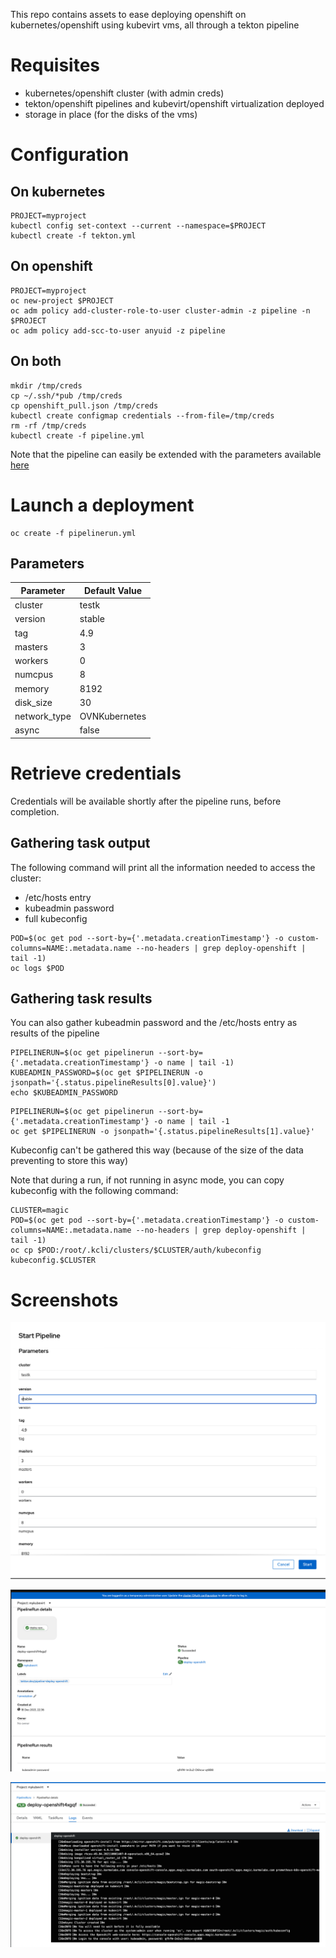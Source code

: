This repo contains assets to ease deploying openshift on kubernetes/openshift using kubevirt vms, all through a tekton pipeline

# Requisites

- kubernetes/openshift cluster (with admin creds)
- tekton/openshift pipelines and kubevirt/openshift virtualization deployed
- storage in place (for the disks of the vms)

# Configuration

## On kubernetes

```
PROJECT=myproject
kubectl config set-context --current --namespace=$PROJECT
kubectl create -f tekton.yml
```

## On openshift

```
PROJECT=myproject
oc new-project $PROJECT
oc adm policy add-cluster-role-to-user cluster-admin -z pipeline -n $PROJECT
oc adm policy add-scc-to-user anyuid -z pipeline
```

## On both

```
mkdir /tmp/creds
cp ~/.ssh/*pub /tmp/creds
cp openshift_pull.json /tmp/creds
kubectl create configmap credentials --from-file=/tmp/creds
rm -rf /tmp/creds
kubectl create -f pipeline.yml
```

Note that the pipeline can easily be extended  with the parameters available [here](https://github.com/karmab/kcli/blob/master/kvirt/openshift/kcli_default.yml)

# Launch a deployment

```
oc create -f pipelinerun.yml
```

## Parameters

|Parameter         |Default Value  |
|------------------|---------------|
|cluster           |testk          |
|version           |stable         |
|tag               |4.9            |
|masters           |3              |
|workers           |0              |
|numcpus           |8              |
|memory            |8192           |
|disk_size         |30             |
|network_type      |OVNKubernetes  |
|async             |false          |

# Retrieve credentials

Credentials will be available shortly after the pipeline runs, before completion.

## Gathering task output

The following command will print all the information needed to access the cluster:

- /etc/hosts entry
- kubeadmin password
- full kubeconfig

```
POD=$(oc get pod --sort-by={'.metadata.creationTimestamp'} -o custom-columns=NAME:.metadata.name --no-headers | grep deploy-openshift | tail -1)
oc logs $POD
```

## Gathering task results

You can also gather kubeadmin password and the /etc/hosts entry as results of the pipeline

```
PIPELINERUN=$(oc get pipelinerun --sort-by={'.metadata.creationTimestamp'} -o name | tail -1)
KUBEADMIN_PASSWORD=$(oc get $PIPELINERUN -o jsonpath='{.status.pipelineResults[0].value}')
echo $KUBEADMIN_PASSWORD
```

```
PIPELINERUN=$(oc get pipelinerun --sort-by={'.metadata.creationTimestamp'} -o name | tail -1
oc get $PIPELINERUN -o jsonpath='{.status.pipelineResults[1].value}'
```

Kubeconfig can't be gathered this way (because of the size of the data preventing to store this way)

Note that during a run, if not running in async mode, you can copy kubeconfig with the following command:

```
CLUSTER=magic
POD=$(oc get pod --sort-by={'.metadata.creationTimestamp'} -o custom-columns=NAME:.metadata.name --no-headers | grep deploy-openshift | tail -1)
oc cp $POD:/root/.kcli/clusters/$CLUSTER/auth/kubeconfig kubeconfig.$CLUSTER
```

# Screenshots

![wizard](01.png)


![exec](02.png)


![details](03.png)
